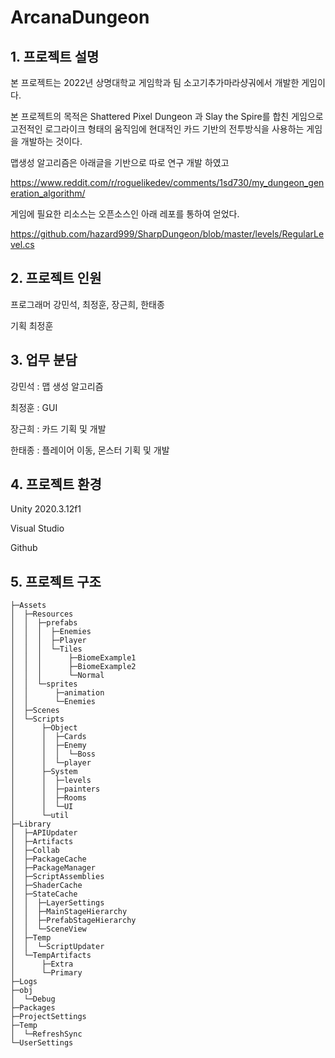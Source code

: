 # ArcanaDungeon
## 1. 프로젝트 설명
본 프로젝트는 2022년 상명대학교 게임학과 팀 소고기추가마라샹궈에서 개발한 게임이다.

본 프로젝트의 목적은 Shattered Pixel Dungeon 과 Slay the Spire를 합친 게임으로 고전적인 로그라이크 형태의 움직임에 현대적인 카드 기반의 전투방식을 사용하는 게임을 개발하는 것이다.

맵생성 알고리즘은 아래글을 기반으로 따로 연구 개발 하였고

<https://www.reddit.com/r/roguelikedev/comments/1sd730/my_dungeon_generation_algorithm/>

게임에 필요한 리소스는 오픈소스인 아래 레포를 통하여 얻었다.

<https://github.com/hazard999/SharpDungeon/blob/master/levels/RegularLevel.cs>

## 2. 프로젝트 인원

프로그래머 강민석, 최정훈, 장근희, 한태종 

기획 최정훈

## 3. 업무 분담
강민석 : 맵 생성 알고리즘

최정훈 : GUI

장근희 : 카드 기획 및 개발

한태종 : 플레이어 이동, 몬스터 기획 및 개발

## 4. 프로젝트 환경

Unity 2020.3.12f1

Visual Studio

Github

## 5. 프로젝트 구조 
```
├─Assets
│  ├─Resources
│  │  ├─prefabs
│  │  │  ├─Enemies
│  │  │  ├─Player
│  │  │  └─Tiles
│  │  │      ├─BiomeExample1
│  │  │      ├─BiomeExample2
│  │  │      └─Normal
│  │  └─sprites
│  │      ├─animation
│  │      └─Enemies
│  ├─Scenes
│  └─Scripts
│      ├─Object
│      │  ├─Cards
│      │  ├─Enemy
│      │  │  └─Boss
│      │  └─player
│      ├─System
│      │  ├─levels
│      │  ├─painters
│      │  ├─Rooms
│      │  └─UI
│      └─util
├─Library
│  ├─APIUpdater
│  ├─Artifacts
│  ├─Collab
│  ├─PackageCache
│  ├─PackageManager
│  ├─ScriptAssemblies
│  ├─ShaderCache
│  ├─StateCache
│  │  ├─LayerSettings
│  │  ├─MainStageHierarchy
│  │  ├─PrefabStageHierarchy
│  │  └─SceneView
│  ├─Temp
│  │  └─ScriptUpdater
│  └─TempArtifacts
│      ├─Extra
│      └─Primary
├─Logs
├─obj
│  └─Debug
├─Packages
├─ProjectSettings
├─Temp
│  └─RefreshSync
└─UserSettings
```
